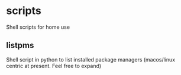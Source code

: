 # scripts
Shell scripts for home use

## listpms
Shell script in python to list installed package managers (macos/linux centric at present. Feel free to expand)
